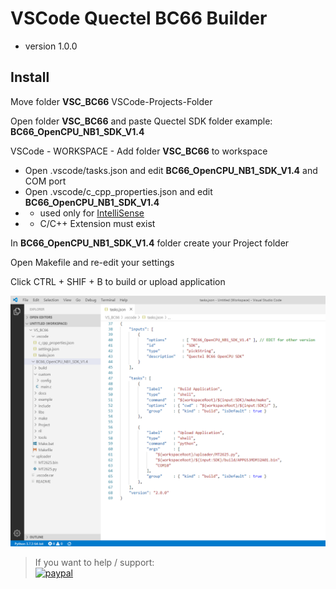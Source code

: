 # VSCode Quectel BC66 Builder 
* version 1.0.0

## Install

Move folder **VSC_BC66** VSCode-Projects-Folder

Open folder **VSC_BC66** and paste Quectel SDK folder
    example: **BC66_OpenCPU_NB1_SDK_V1.4**

VSCode - WORKSPACE - Add folder **VSC_BC66** to workspace

* Open .vscode/tasks.json and edit **BC66_OpenCPU_NB1_SDK_V1.4** and COM port
* Open .vscode/c_cpp_properties.json and edit **BC66_OpenCPU_NB1_SDK_V1.4**
* * used only for [IntelliSense](https://code.visualstudio.com/docs/editor/intellisense)
* * C/C++ Extension must exist

In **BC66_OpenCPU_NB1_SDK_V1.4** folder create your Project folder

Open Makefile and re-edit your settings

Click CTRL + SHIF + B to build or upload application

![Project](https://raw.githubusercontent.com/Wiz-IO/vscode-quectel-bc66/master/shot.png) 

>If you want to help / support:   
[![paypal](https://www.paypalobjects.com/en_US/i/btn/btn_donate_SM.gif)](https://www.paypal.com/cgi-bin/webscr?cmd=_s-xclick&hosted_button_id=ESUP9LCZMZTD6)


